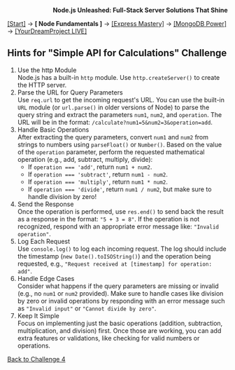 **<p align="right">Node.js Unleashed: Full-Stack Server Solutions That Shine</p>**

[[Start]](../Introduction.md) → **[ Node Fundamentals ]** → [[Express Mastery]](#express) → [[MongoDB Power]](#mongodb) → [[YourDreamProject LIVE]](#project)

## Hints for "Simple API for Calculations" Challenge

1. Use the http Module<br />
   Node.js has a built-in `http` module. Use `http.createServer()` to create the HTTP server.
2. Parse the URL for Query Parameters<br />
   Use `req.url` to get the incoming request's URL. You can use the built-in `URL` module (or `url.parse()` in older versions of Node) to parse the query string and extract the parameters `num1`, `num2`, and `operation`. The URL will be in the format: `/calculate?num1=5&num2=3&operation=add`.
3. Handle Basic Operations<br />
   After extracting the query parameters, convert `num1` and `num2` from strings to numbers using `parseFloat()` or `Number()`. Based on the value of the `operation` parameter, perform the requested mathematical operation (e.g., add, subtract, multiply, divide):
   - If `operation === 'add'`, return `num1 + num2`.
   - If `operation === 'subtract'`, return `num1 - num2`.
   - If `operation === 'multiply'`, return `num1 * num2`.
   - If `operation === 'divide'`, return `num1 / num2`, but make sure to handle division by zero!
4. Send the Response<br />
   Once the operation is performed, use `res.end()` to send back the result as a response in the format: `"5 + 3 = 8"`. If the operation is not recognized, respond with an appropriate error message like: `"Invalid operation"`.
5. Log Each Request<br />
   Use `console.log()` to log each incoming request. The log should include the timestamp (`new Date().toISOString()`) and the operation being requested, e.g., `"Request received at [timestamp] for operation: add"`.
6. Handle Edge Cases<br />
   Consider what happens if the query parameters are missing or invalid (e.g., no `num1` or `num2` provided). Make sure to handle cases like division by zero or invalid operations by responding with an error message such as `"Invalid input"` or `"Cannot divide by zero"`.
7. Keep It Simple<br />
   Focus on implementing just the basic operations (addition, subtraction, multiplication, and division) first. Once those are working, you can add extra features or validations, like checking for valid numbers or operations.

[Back to Challenge 4](1-5SB-4.md)
